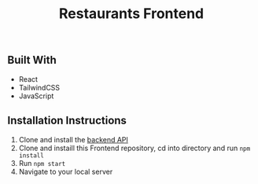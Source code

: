 <div align="center">
  <h1>Restaurants Frontend</h1>
</div>

<br>

## Built With 
- React 
- TailwindCSS 
- JavaScript 


## Installation Instructions 
1. Clone and install the [backend API](https://github.com/eport01/restaurant_fastapi) 
2. Clone and instaill this Frontend repository, cd into directory and run ``npm install``
3. Run ``npm start``
4. Navigate to your local server 